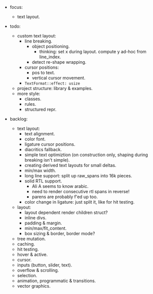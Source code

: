 - focus:
    - text layout.

- todo:
    - custom text layout:
        - line breaking.
            - object positioning.
                - thinking: set x during layout. compute y ad-hoc from line_index.
            - detect re-shape wrapping.
        - cursor positions:
            - pos to text.
            - vertical cursor movement.
        - `TextFormat::effect: usize`
    - project structure: library & examples.
    - more style:
        - classes.
        - rules.
        - structured repr.


- backlog:
    - text layout:
        - text alignment.
        - color font.
        - ligature cursor positions.
        - diacritics fallback.
        - simple text optimiztion (on construction only, shaping during breaking isn't simple).
        - creating derived text layouts for small deltas.
        - min/max width.
        - long line support: split up raw_spans into 16k pieces.
        - solid RTL support.
            - Ali A seems to know arabic.
            - need to render consecutive rtl spans in reverse!
            - parens are probably f'ed up too.
        - color change in ligature: just split it, like for hit testing.
    - layout:
        - layout dependent render children struct?
        - inline divs.
        - padding & margin.
        - min/max/fit_content.
        - box sizing & border, border mode?
    - tree mutation.
    - caching.
    - hit testing.
    - hover & active.
    - cursor.
    - inputs (button, slider, text).
    - overflow & scrolling.
    - selection.
    - animation, programmatic & transitions.
    - vector graphics.


